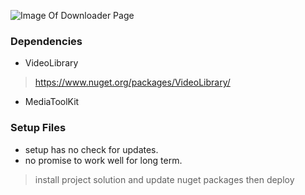 ![Image Of Downloader Page](https://github.com/atakanertrk/csharp-and-dotnet-general/blob/master/Example-Codes/Random-Applications/mp3-mp4-download-youtube/YoutubeVideoDownloaderSetup/DownloaderImage.png)

### Dependencies
* VideoLibrary
> https://www.nuget.org/packages/VideoLibrary/
* MediaToolKit

### Setup Files
* setup has no check for updates.
* no promise to work well for long term.
> install project solution and update nuget packages then deploy

